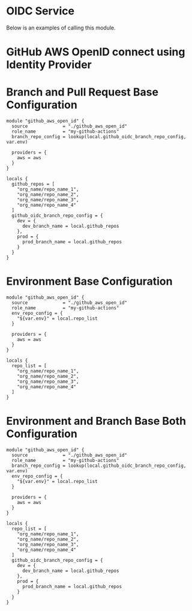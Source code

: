 # OIDC Service
Below is an examples of calling this module.

# GitHub AWS OpenID connect using Identity Provider

# Branch and Pull Request Base Configuration
```
module "github_aws_open_id" {
  source             = "./github_aws_open_id"
  role_name          = "my-github-actions"
  branch_repo_config = lookup(local.github_oidc_branch_repo_config, var.env)

  providers = {
    aws = aws
  }
}

locals {
  github_repos = [
    "org_name/repo_name_1",
    "org_name/repo_name_2",
    "org_name/repo_name_3",
    "org_name/repo_name_4"
  ]
  github_oidc_branch_repo_config = {
    dev = {
      dev_branch_name = local.github_repos
    },
    prod = {
      prod_branch_name = local.github_repos
    }
  }
}
```
# Environment Base Configuration
```
module "github_aws_open_id" {
  source             = "./github_aws_open_id"
  role_name          = "my-github-actions"
  env_repo_config = {
    "${var.env}" = local.repo_list
  }

  providers = {
    aws = aws
  }
}

locals {
  repo_list = [
    "org_name/repo_name_1",
    "org_name/repo_name_2",
    "org_name/repo_name_3",
    "org_name/repo_name_4"
  ]
}

```

# Environment and Branch Base Both Configuration
```
module "github_aws_open_id" {
  source             = "./github_aws_open_id"
  role_name          = "my-github-actions"
  branch_repo_config = lookup(local.github_oidc_branch_repo_config, var.env)
  env_repo_config = {
    "${var.env}" = local.repo_list
  }

  providers = {
    aws = aws
  }
}

locals {
  repo_list = [
    "org_name/repo_name_1",
    "org_name/repo_name_2",
    "org_name/repo_name_3",
    "org_name/repo_name_4"
  ]
  github_oidc_branch_repo_config = {
    dev = {
      dev_branch_name = local.github_repos
    },
    prod = {
      prod_branch_name = local.github_repos
    }
  }
}
```

